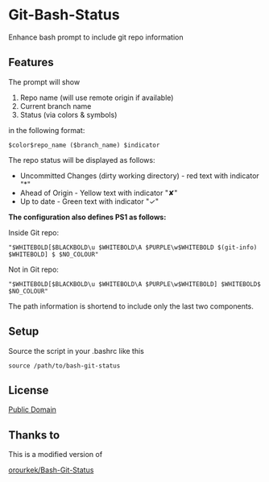 

# Git-Bash-Status

Enhance bash prompt to include git repo information

## Features

The prompt will show 

1. Repo name (will use remote origin if available)
2. Current branch name
3. Status (via colors & symbols)

in the following format:

    $color$repo_name ($branch_name) $indicator

The repo status will be displayed as follows:

* Uncommitted Changes (dirty working directory) - red text with indicator "*"
* Ahead of Origin - Yellow text with indicator "✘"
* Up to date - Green text with indicator "✓"

**The configuration also defines PS1 as follows:**

Inside Git repo:

    "$WHITEBOLD[$BLACKBOLD\u $WHITEBOLD\A $PURPLE\w$WHITEBOLD $(git-info) $WHITEBOLD] $ $NO_COLOUR"

Not in Git repo:

    "$WHITEBOLD[$BLACKBOLD\u $WHITEBOLD\A $PURPLE\w$WHITEBOLD] $WHITEBOLD$ $NO_COLOUR"

The path information is shortend to include only the last two components.

## Setup

Source the script in your .bashrc like this

```
source /path/to/bash-git-status
```

## License

  [Public Domain](LICENSE)

## Thanks to

This is a modified version of 

  [orourkek/Bash-Git-Status](https://github.com/orourkek/Bash-Git-Status)

